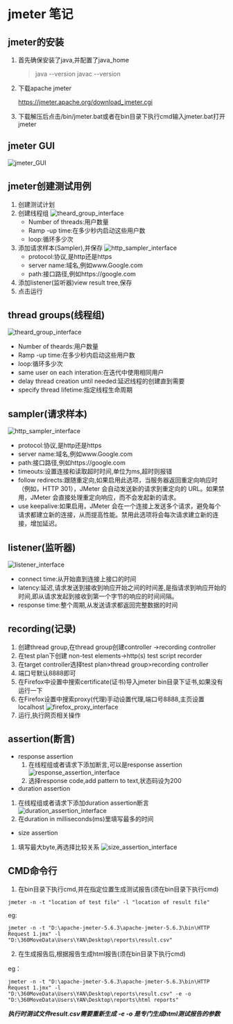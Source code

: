 # jmeter 笔记
## jmeter的安装
1. 首先确保安装了java,并配置了java_home
    > java --version
    > javac --version
2. 下载apache jmeter
 
    https://jmeter.apache.org/download_jmeter.cgi
3. 下载解压后点击/bin/jmeter.bat或者在bin目录下执行cmd输入jmeter.bat打开jmeter
## jmeter GUI
![jmeter_GUI](/screen_shot/jmeter_GUI.png)
## jmeter创建测试用例
1. 创建测试计划
2. 创建线程组
    ![theard_group_interface](/screen_shot/theard_group_interface.png)
    * Number of threads:用户数量
    * Ramp -up time:在多少秒内启动这些用户数
    * loop:循环多少次
3. 添加请求样本(Sampler),并保存
    ![http_sampler_interface](/screen_shot/http_sampler_interface.png)
    * protocol:协议,是http还是https
    * server name:域名,例如www.Google.com
    * path:接口路径,例如https://google.com
4. 添加listener(监听器)view result tree,保存
5. 点击运行
## thread groups(线程组)
![theard_group_interface](/screen_shot/theard_group_interface.png) 
   * Number of theards:用户数量
   * Ramp -up time:在多少秒内启动这些用户数
   * loop:循环多少次
   * same user on each interation:在迭代中使用相同用户
   * delay thread creation until needed:延迟线程的创建直到需要
   * specify thread lifetime:指定线程生命周期
## sampler(请求样本)
![http_sampler_interface](/screen_shot/http_sampler_interface.png)
   * protocol:协议,是http还是https
   * server name:域名,例如www.Google.com
   * path:接口路径,例如https://google.com
   * timeouts:设置连接和读取超时时间,单位为ms,超时则报错
   * follow redirects:跟随重定向,如果启用此选项，当服务器返回重定向响应时（例如，HTTP 301），JMeter 会自动发送新的请求到重定向的 URL。如果禁用，JMeter 会直接处理重定向响应，而不会发起新的请求。
   * use keepalive:如果启用，JMeter 会在一个连接上发送多个请求，避免每个请求都建立新的连接，从而提高性能。禁用此选项将会每次请求建立新的连接，增加延迟。
## listener(监听器)
![listener_interface](/screen_shot/listener_interface.png)
* connect time:从开始直到连接上接口的时间
* latency:延迟,请求发送到接收到响应开始之间的时间差,是指请求到响应开始的时间,即从请求发起到接收到第一个字节的响应的时间间隔。
* response time:整个周期,从发送请求都返回完整数据的时间
## recording(记录)
1. 创建thread group,在thread group创建controller ->recording controller
2. 在test plan下创建 non-test elements->http(s) test script recorder
3. 在target controller选择test plan>thread group>recording controller
4. 端口号默认8888即可
5. 在Firefox中设置中搜索certificate(证书)导入jmeter bin目录下证书,如果没有运行一下
6. 在Firefox设置中搜索proxy(代理)手动设置代理,端口号8888,主页设置localhost
![firefox_proxy_interface](/screen_shot/firefox_proxy_interface.png)
7. 运行,执行网页相关操作
## assertion(断言)
* response assertion
  1. 在线程组或者请求下添加断言,可以是response assertion
![response_assertion_interface](/screen_shot/response_assertion_interface.png)
  2. 选择response code,add pattern to text,状态码设为200
* duration assertion
1. 在线程组或者请求下添加duration assertion断言
![duration_assertion_interface](duration_assertion_interface.png)
2. 在duration in milliseconds(ms)里填写最多的时间
* size assertion
1. 填写最大byte,再选择比较关系
![size_assertion_interface](size_assertion_interface.png)
## CMD命令行
1. 在bin目录下执行cmd,并在指定位置生成测试报告(须在bin目录下执行cmd)
```shell
jmeter -n -t "location of test file" -l "location of result file"
```
eg:
```shell
jmeter -n -t "D:\apache-jmeter-5.6.3\apache-jmeter-5.6.3\bin\HTTP Request 1.jmx" -l "D:\360MoveData\Users\YAN\Desktop\reports\result.csv"
```
2. 在生成报告后,根据报告生成html报告(须在bin目录下执行cmd)

eg：
```shell
jmeter -n -t "D:\apache-jmeter-5.6.3\apache-jmeter-5.6.3\bin\HTTP Request 1.jmx" -l "D:\360MoveData\Users\YAN\Desktop\reports\result.csv" -e -o "D:\360MoveData\Users\YAN\Desktop\reports\html reports"
```
***执行时测试文件result.csv需要重新生成***
***-e -o 是专门生成html测试报告的参数***